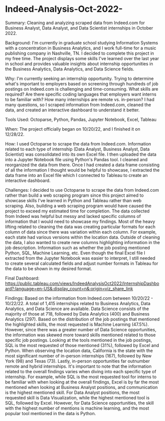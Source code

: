 # Indeed-Analysis-Oct-2022-
Summary: Cleaning and analyzing scraped data from Indeed.com for Business Analyst, Data Analyst, and Data Scientist internships in October 2022. 

Background: I'm currently in graduate school studying Information Systems with a concentration in Business Analytics, and I work full-time for a music publishing company in Nashville, TN. I decided to complete this project in my free time. The project displays some skills I've learned over the last year in school and provides valuable insights about internship opportunities in the Business Analytics, Data Analytics, and Data Science fields.

Why: I'm currently seeking an internship opportunity. Trying to determine what's important to employers based on screening through hundreds of job postings on Indeed.com is challenging and time-consuming. What skills are required? Are there specific coding languages that employers want interns to be familiar with? How many internships are remote vs. in-person? I had many questions, so I scraped information from Indeed.com, cleaned the data, and created an interactive dashboard to understand it better.

Tools Used: Octoparse, Python, Pandas, Jupyter Notebook, Excel, Tableau 

When: The project officially began on 10/20/22, and I finished it on 12/28/22. 

How: I used Octoparse to scrape the data from Indeed.com. Information related to each type of internship (Data Analyst, Business Analyst, Data Scientist) was consolidated into its own Excel file. I then uploaded the data into a Jupyter Notebook file using Python's Pandas tool. I cleaned and reorganized the data from there. Once I had created a data frame consisting of all the information I thought would be helpful to showcase, I extracted the data frame into an Excel file which I connected to Tableau to create an interactive dashboard.

Challenges: I decided to use Octoparse to scrape the data from Indeed.com rather than build a web scraping program since this project aimed to showcase skills I've learned in Python and Tableau rather than web scraping. Also, building a web scraping program would have caused the project to exceed my estimated time for completion. The data collected from Indeed was helpful but messy and lacked specific columns of information that I would need to showcase my findings. Most of the heavy lifting related to cleaning the data was creating particular formats for each column of data since there was variation within each column. For example, each state had various versions within the location data. Outside of cleaning the data, I also wanted to create new columns highlighting information in the job description. Information such as whether the job posting mentioned Python, SQL, Machine Learning, etc. Even though the final Excel file I extracted from the Jupyter Notebook was easier to interpret, I still needed to create several calculated fields and adjust number formats in Tableau for the data to be shown in my desired format.

Final Dashboard: https://public.tableau.com/views/IndeedAnalysisOct2022/InternshipDashboard?:language=en-US&:display_count=n&:origin=viz_share_link

Findings: Based on the information from Indeed.com between 10/20/22 - 10/22/22. A total of 1,415 internships related to Business Analytics, Data Analytics, and Data Science are available. Data Science consists of the majority of those at 718, followed by Data Analytics (400) and Business Analytics (297). Based on the distribution of the job postings that mentioned the highlighted skills, the most requested is Machine Learning (47.5%). However, since there was a greater number of Data Science opportunities, the information was skewed more toward skills mentioned related to those specific job postings. Looking at the tools mentioned in the job postings, SQL is the most requested of those mentioned (31%), followed by Excel and Python. When observing the location data, California is the state with the most significant number of in-person internships (167), followed by New York (98) and Texas (73). Lastly, in-person opportunities far outnumber remote and hybrid internships. It's important to note that the information related to the overall findings varies when diving into each specific type of internship. For example, while SQL is the most requested tool for interns to be familiar with when looking at the overall findings, Excel is by far the most mentioned when looking at Business Analyst positions, and communication is the highest mentioned skill. For Data Analyst positions, the most requested skill is Data Visualization, while the highest mentioned tool is SQL, followed by Excel. However, for Data Science opportunities, the skill with the highest number of mentions is machine learning, and the most popular tool mentioned in the data is Python.
